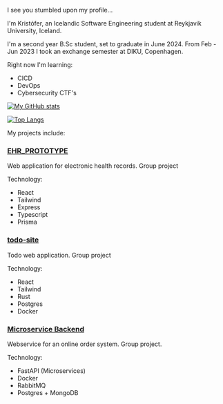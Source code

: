 I see you stumbled upon my profile...

I'm Kristófer, an Icelandic Software Engineering student at Reykjavik University, Iceland.

I'm a second year B.Sc student, set to graduate in June 2024.
From Feb - Jun 2023 I took an exchange semester at DIKU, Copenhagen.

Right now I'm learning:

* CICD
* DevOps
* Cybersecurity CTF's


[![My GitHub stats](https://github-readme-stats.vercel.app/api?username=kristoferfannar&show_icons=true&theme=github_dark&rank_icon=percentile)](https://github.com/anuraghazra/github-readme-stats)


[![Top Langs](https://github-readme-stats.vercel.app/api/top-langs/?username=kristoferfannar&theme=github_dark&layout=compact)](https://github.com/anuraghazra/github-readme-stats)


My projects include:

### [EHR_PROTOTYPE](https://github.com/Kadayak/EHR_PROTOTYPE)

Web application for electronic health records. Group project

Technology:
* React
* Tailwind
* Express
* Typescript
* Prisma



### [todo-site](https://github.com/lsig/todo-site)

Todo web application. Group project

Technology:
* React
* Tailwind
* Rust
* Postgres
* Docker


### [Microservice Backend](https://github.com/lsig/Microservice-Architecture-Project2)

Webservice for an online order system. Group project.

Technology:
* FastAPI (Microservices)
* Docker
* RabbitMQ
* Postgres + MongoDB
